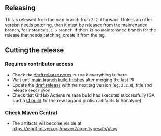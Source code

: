## Releasing

This is released from the `main` branch from `2.2.0` forward. Unless an older version needs patching, then it must be released from the maintenance branch, for instance `2.1.x` branch. If there is no maintenance branch for the release that needs patching, create it from the tag.

## Cutting the release

### Requires contributor access

- Check the [draft release notes](https://github.com/playframework/play-ws/releases) to see if everything is there
- Wait until [main branch build finishes](https://github.com/playframework/play-ws/actions/workflows/publish.yml) after merging the last PR
- Update the [draft release](https://github.com/playframework/play-ws/releases) with the next tag version (eg. `2.2.0`), title and release description
- Check that GitHub Actions release build has executed successfully (GA start a [CI build](https://github.com/playframework/play-ws/actions/workflows/publish.yml) for the new tag and publish artifacts to Sonatype)

### Check Maven Central

- The artifacts will become visible at https://repo1.maven.org/maven2/com/typesafe/play/
